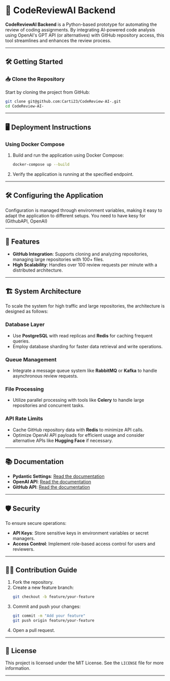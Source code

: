 
# 🚀 CodeReviewAI Backend

**CodeReviewAI Backend** is a Python-based prototype for automating the review of coding assignments. By integrating AI-powered code analysis using OpenAI's GPT API (or alternatives) with GitHub repository access, this tool streamlines and enhances the review process.

---

## 🛠️ Getting Started

### 📥 Clone the Repository

Start by cloning the project from GitHub:

```bash
git clone git@github.com:Carti23/CodeReview-AI-.git
cd CodeReview-AI-
```

---

## 🖥️ Deployment Instructions

### Using Docker Compose

1. Build and run the application using Docker Compose:
   ```bash
   docker-compose up --build
   ```

2. Verify the application is running at the specified endpoint.

---

## 🛠️ Configuring the Application

Configuration is managed through environment variables, making it easy to adapt the application to different setups. You need to have kesy for (GithubAPI, OpenAI)

---

## 🔧 Features

- **GitHub Integration**: Supports cloning and analyzing repositories, managing large repositories with 100+ files.
- **High Scalability**: Handles over 100 review requests per minute with a distributed architecture.

---

## 🏗️ System Architecture

To scale the system for high traffic and large repositories, the architecture is designed as follows:

### Database Layer
- Use **PostgreSQL** with read replicas and **Redis** for caching frequent queries.
- Employ database sharding for faster data retrieval and write operations.

### Queue Management
- Integrate a message queue system like **RabbitMQ** or **Kafka** to handle asynchronous review requests.

### File Processing
- Utilize parallel processing with tools like **Celery** to handle large repositories and concurrent tasks.

### API Rate Limits
- Cache GitHub repository data with **Redis** to minimize API calls.
- Optimize OpenAI API payloads for efficient usage and consider alternative APIs like **Hugging Face** if necessary.

---

## 📚 Documentation

- **Pydantic Settings**: [Read the documentation](https://docs.pydantic.dev/latest/usage/pydantic_settings/)
- **OpenAI API**: [Read the documentation](https://platform.openai.com/docs/)
- **GitHub API**: [Read the documentation](https://docs.github.com/en/rest)

---

## 🛡️ Security

To ensure secure operations:
- **API Keys**: Store sensitive keys in environment variables or secret managers.
- **Access Control**: Implement role-based access control for users and reviewers.

---

## 🧑‍💻 Contribution Guide

1. Fork the repository.
2. Create a new feature branch:
   ```bash
   git checkout -b feature/your-feature
   ```
3. Commit and push your changes:
   ```bash
   git commit -m "Add your feature"
   git push origin feature/your-feature
   ```
4. Open a pull request.

---

## 📄 License

This project is licensed under the MIT License. See the `LICENSE` file for more information.

---

